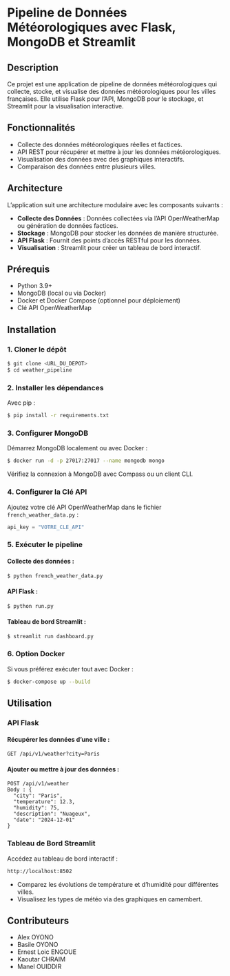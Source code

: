 # Pipeline de Données Météorologiques avec Flask, MongoDB et Streamlit

## Description
Ce projet est une application de pipeline de données météorologiques qui collecte, stocke, et visualise des données météorologiques pour les villes françaises. Elle utilise Flask pour l’API, MongoDB pour le stockage, et Streamlit pour la visualisation interactive.

## Fonctionnalités
- Collecte des données météorologiques réelles et factices.
- API REST pour récupérer et mettre à jour les données météorologiques.
- Visualisation des données avec des graphiques interactifs.
- Comparaison des données entre plusieurs villes.

## Architecture
L’application suit une architecture modulaire avec les composants suivants :
- **Collecte des Données** : Données collectées via l’API OpenWeatherMap ou génération de données factices.
- **Stockage** : MongoDB pour stocker les données de manière structurée.
- **API Flask** : Fournit des points d’accès RESTful pour les données.
- **Visualisation** : Streamlit pour créer un tableau de bord interactif.

## Prérequis
- Python 3.9+
- MongoDB (local ou via Docker)
- Docker et Docker Compose (optionnel pour déploiement)
- Clé API OpenWeatherMap

## Installation

### 1. Cloner le dépôt
```bash
$ git clone <URL_DU_DEPOT>
$ cd weather_pipeline
```

### 2. Installer les dépendances
Avec pip :
```bash
$ pip install -r requirements.txt
```

### 3. Configurer MongoDB
Démarrez MongoDB localement ou avec Docker :
```bash
$ docker run -d -p 27017:27017 --name mongodb mongo
```
Vérifiez la connexion à MongoDB avec Compass ou un client CLI.

### 4. Configurer la Clé API
Ajoutez votre clé API OpenWeatherMap dans le fichier `french_weather_data.py` :
```python
api_key = "VOTRE_CLE_API"
```

### 5. Exécuter le pipeline

#### Collecte des données :
```bash
$ python french_weather_data.py
```

#### API Flask :
```bash
$ python run.py
```

#### Tableau de bord Streamlit :
```bash
$ streamlit run dashboard.py
```

### 6. Option Docker
Si vous préférez exécuter tout avec Docker :
```bash
$ docker-compose up --build
```

## Utilisation

### API Flask

#### Récupérer les données d’une ville :
```http
GET /api/v1/weather?city=Paris
```

#### Ajouter ou mettre à jour des données :
```http
POST /api/v1/weather
Body : {
  "city": "Paris",
  "temperature": 12.3,
  "humidity": 75,
  "description": "Nuageux",
  "date": "2024-12-01"
}
```

### Tableau de Bord Streamlit
Accédez au tableau de bord interactif :
```bash
http://localhost:8502
```
- Comparez les évolutions de température et d’humidité pour différentes villes.
- Visualisez les types de météo via des graphiques en camembert.



## Contributeurs
- Alex OYONO 
- Basile OYONO 
- Ernest Loic ENGOUE 
- Kaoutar CHRAIM 
- Manel OUIDDIR 

